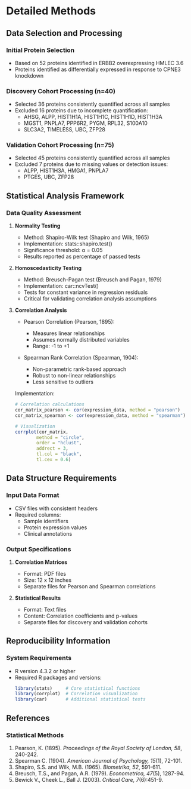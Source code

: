# Detailed Methods

## Data Selection and Processing

### Initial Protein Selection
- Based on 52 proteins identified in ERBB2 overexpressing HMLEC 3.6
- Proteins identified as differentially expressed in response to CPNE3 knockdown

### Discovery Cohort Processing (n=40)
- Selected 36 proteins consistently quantified across all samples
- Excluded 16 proteins due to incomplete quantification:
  - AHSG, ALPP, HIST1H1A, HIST1H1C, HIST1H1D, HIST1H3A
  - MGST1, PNPLA7, PPP6R2, PYGM, RPL32, S100A10
  - SLC3A2, TIMELESS, UBC, ZFP28

### Validation Cohort Processing (n=75)
- Selected 45 proteins consistently quantified across all samples
- Excluded 7 proteins due to missing values or detection issues:
  - ALPP, HIST1H3A, HMGA1, PNPLA7
  - PTGES, UBC, ZFP28

## Statistical Analysis Framework

### Data Quality Assessment

1. **Normality Testing**
   - Method: Shapiro-Wilk test (Shapiro and Wilk, 1965)
   - Implementation: stats::shapiro.test()
   - Significance threshold: α = 0.05
   - Results reported as percentage of passed tests

2. **Homoscedasticity Testing**
   - Method: Breusch-Pagan test (Breusch and Pagan, 1979)
   - Implementation: car::ncvTest()
   - Tests for constant variance in regression residuals
   - Critical for validating correlation analysis assumptions

3. **Correlation Analysis**
   - Pearson Correlation (Pearson, 1895):
     - Measures linear relationships
     - Assumes normally distributed variables
     - Range: -1 to +1
   
   - Spearman Rank Correlation (Spearman, 1904):
     - Non-parametric rank-based approach
     - Robust to non-linear relationships
     - Less sensitive to outliers

   Implementation:
   ```R
   # Correlation calculations
   cor_matrix_pearson <- cor(expression_data, method = "pearson")
   cor_matrix_spearman <- cor(expression_data, method = "spearman")
   
   # Visualization
   corrplot(cor_matrix,
           method = "circle",
           order = "hclust",
           addrect = 3,
           tl.col = "black",
           tl.cex = 0.6)
   ```

## Data Structure Requirements

### Input Data Format
- CSV files with consistent headers
- Required columns:
  - Sample identifiers
  - Protein expression values
  - Clinical annotations

### Output Specifications
1. **Correlation Matrices**
   - Format: PDF files
   - Size: 12 x 12 inches
   - Separate files for Pearson and Spearman correlations

2. **Statistical Results**
   - Format: Text files
   - Content: Correlation coefficients and p-values
   - Separate files for discovery and validation cohorts

## Reproducibility Information

### System Requirements
- R version 4.3.2 or higher
- Required R packages and versions:
  ```R
  library(stats)     # Core statistical functions
  library(corrplot)  # Correlation visualization
  library(car)       # Additional statistical tests
  ```

## References

### Statistical Methods
1. Pearson, K. (1895). *Proceedings of the Royal Society of London, 58*, 240-242.
2. Spearman C. (1904). *American Journal of Psychology, 15*(1), 72-101.
3. Shapiro, S.S. and Wilk, M.B. (1965). *Biometrika, 52*, 591-611.
4. Breusch, T.S., and Pagan, A.R. (1979). *Econometrica, 47*(5), 1287-94.
5. Bewick V., Cheek L., Ball J. (2003). *Critical Care, 7*(6):451-9.
